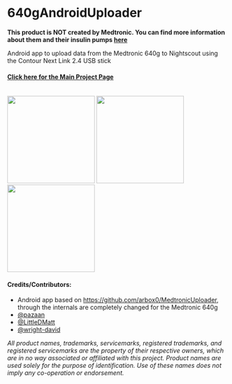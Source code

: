 640gAndroidUploader
===================
**This product is NOT created by Medtronic. You can find more information about them and their insulin pumps [here](https://www.medtronic-diabetes.com.au/pump-therapy/640g)**

Android app to upload data from the Medtronic 640g to Nightscout using the Contour Next Link 2.4 USB stick

#### [Click here for the Main Project Page](http://pazaan.github.io/640gAndroidUploader/)

<br/>
<a target="blank" href="https://raw.githubusercontent.com/wiki/pazaan/640gAndroidUploader/images/kit-showing-app.jpg"><img src="https://raw.githubusercontent.com/wiki/pazaan/640gAndroidUploader/images/kit-showing-app.jpg" width="200"></a>
<a target="blank" href="https://raw.githubusercontent.com/wiki/pazaan/640gAndroidUploader/images/kit-in-case-1.jpg"><img src="https://raw.githubusercontent.com/wiki/pazaan/640gAndroidUploader/images/kit-in-case-1.jpg" width="200"></a>
<a target="blank" href="https://raw.githubusercontent.com/wiki/pazaan/640gAndroidUploader/images/kit-in-case-2.jpg"><img src="https://raw.githubusercontent.com/wiki/pazaan/640gAndroidUploader/images/kit-in-case-2.jpg" width="200"></a>
<br/>

#### Credits/Contributors:
* Android app based on https://github.com/arbox0/MedtronicUploader, through the internals are completely changed for the Medtronic 640g
* [@pazaan](https://github.com/pazaan)
* [@LittleDMatt](https://github.com/LittleDMatt)
* [@wright-david](https://github.com/wright-david)

*All product names, trademarks, servicemarks, registered trademarks, and registered servicemarks are the property of their respective owners, which are in no way associated or affiliated with this project. Product names are used solely for the purpose of identification. Use of these names does not imply any co-operation or endorsement.*
